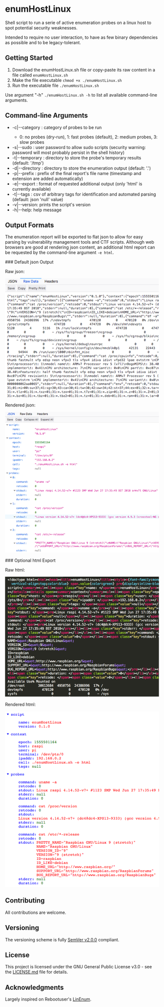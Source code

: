 # enumHostLinux

Shell script to run a serie of active enumeration probes on a linux host to spot potential security weaknesses.

Intended to require no user interaction, to have as few binary dependencies as possible and to be legacy-tolerant.

## Getting Started

1. Download the enumHostLinux.sh file or copy-paste its raw content in a file called `enumHostLinux.sh`
2. Make the file executable `chmod +x ./enumHostLinux.sh`
3. Run the executable file `./enumHostLinux.sh`

Use argument "-h" `./enumHostLinux.sh -h` to list all available command-line arguments.

## Command-line Arguments

* -c|--category <n>:    category of probes to be run
  * 0: no probes (dry-run), 1: fast probes (default), 2: medium probes, 3: slow probes
* -s|--sudo <xxx>:      user password to allow sudo scripts (security warning: password will most probably persist in the shell history)
* -t|--temporary <xxx>: directory to store the probe's temporary results (default: '/tmp')
* -d|--directory <xxx>: directory to store the enumeration output (default: '.')
* -p|--prefix <xxx>:    prefix of the final report's file name (timestamp and extension are added automatically)
* -e|--export <xxx>:    format of requested additional output (only 'html' is currently available)
* -t|--tags <xxx>:      csv of arbitrary tags for identification and automated parsing (default: json 'null' value)
* -v|--version:         prints the script's version
* -h|--help:            help message

## Output Formats

The enumeration report will be exported to flat json to allow for easy parsing by vulnerability management tools and CTF scripts.
Although web browsers are good at rendering json content, an additional html report can be requested by the command-line argument `-e html`.

### Default json Output

Raw json:

![raw json](img/screenshot1.png)

Rendered json:

![rendered json](img/screenshot2.png)

### Optional html Export

Raw html:

![raw html](img/screenshot3.png)

Rendered html:

![rendered html](img/screenshot4.png)

## Contributing

All contributions are welcome.

## Versioning

The versioning scheme is fully [SemVer v2.0.0](https://semver.org/spec/v2.0.0.html) compliant.

## License

This project is licensed under the GNU General Public License v3.0 - see the [LICENSE.md](LICENSE.md) file for details.

## Acknowledgments

Largely inspired on Rebootuser's [LinEnum](https://github.com/rebootuser/LinEnum).
